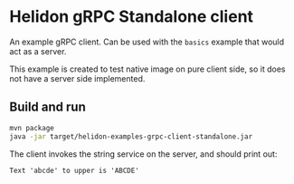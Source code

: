 # Helidon gRPC Standalone client

An example gRPC client. Can be used with the `basics` example that would act as a server. 

This example is created to test native image on pure client side, so it does not have a server side
implemented.

## Build and run

```bash
mvn package
java -jar target/helidon-examples-grpc-client-standalone.jar
```

The client invokes the string service on the server, and should print out:
```
Text 'abcde' to upper is 'ABCDE'
```
